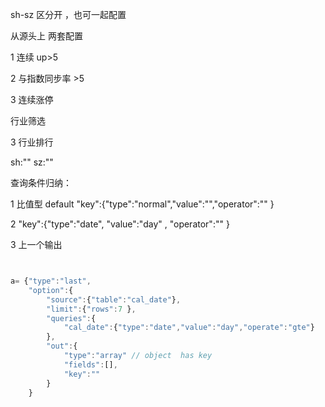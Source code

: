 sh-sz 区分开 ，也可一起配置

从源头上 两套配置

1 连续  up>5 

2 与指数同步率  >5

3 连续涨停


<!-- 考虑？ -->
行业筛选


<!--  -->
3 行业排行

sh:""
sz:""


查询条件归纳：

1 比值型 default  "key":{"type":"normal","value":"","operator":"" }

<!-- dateType:["day","month","year"] -->
<!-- 只有取界面时间的才配置时间 -->
2  "key":{"type":"date", "value":"day" , "operator":"" }

3  上一个输出

```js


a= {"type":"last",
    "option":{
        "source":{"table":"cal_date"},
        "limit":{"rows":7 },
        "queries":{
            "cal_date":{"type":"date","value":"day","operate":"gte"}
        },  
        "out":{
            "type":"array" // object  has key 
            "fields":[],
            "key":""
        }
    }

```